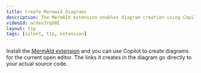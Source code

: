 ```yaml
---
title: Create Mermaid diagrams
description: The MermAId extension enables diagram creation using Copilot
videoId: acdev3rq08E
layout: tip
tags: [silent, tip, extension]
---
```


Install the [MermAId extension](https://marketplace.visualstudio.com/items?itemName=ms-vscode.copilot-mermaid-diagram) and you can use Copilot to create diagrams for the current open editor. The links it creates in the diagram go directly to your actual source code.
